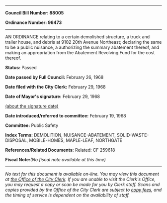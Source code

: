 

********

**Council Bill Number: 88005**
   
**Ordinance Number: 96473**
********

 AN ORDINANCE relating to a certain demolished structure, a truck and trailer house, and debris at 9102 20th Avenue Northeast; declaring the same to be a public nuisance, a authorizing the summary abatement thereof, and making an appropriation from the Abatement Revolving Fund for the cost thereof.

**Status:** Passed
   
**Date passed by Full Council:** February 26, 1968
   
**Date filed with the City Clerk:** February 29, 1968
   
**Date of Mayor's signature:** February 29, 1968
   
[(about the signature date)](/~public/approvaldate.htm)
   
   
   
**Date introduced/referred to committee:** February 19, 1968
   
**Committee:** Public Safety
   
   
**Index Terms:** DEMOLITION, NUISANCE-ABATEMENT, SOLID-WASTE-DISPOSAL, MOBILE-HOMES, MAPLE-LEAF, NORTHGATE

**References/Related Documents:** Related: CF 259618

**Fiscal Note:**_(No fiscal note available at this time)_
********

_No text for this document is available on-line. You may view this document at [the Office of the City Clerk](http://www.seattle.gov/leg/clerk/contactUs.htm). If you are unable to visit the Clerk's Office, you may request a copy or scan be made for you by Clerk staff. Scans and copies provided by the Office of the City Clerk are subject to [copy fees](http://clerk.seattle.gov/~public/clerkfees.htm), and the timing of service is dependent on the availability of staff._

